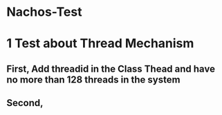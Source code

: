 # Nachos-Test
# 1 Test about Thread Mechanism
## First, Add threadid in the Class Thead and have no more than 128 threads in the system
## Second, 
